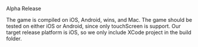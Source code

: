 Alpha Release

The game is compiled on iOS, Android, wins, and Mac.
The game should be tested on either iOS or Android, since only touchScreen is support.
Our target release platform is iOS, so we only include XCode project in the build folder.
